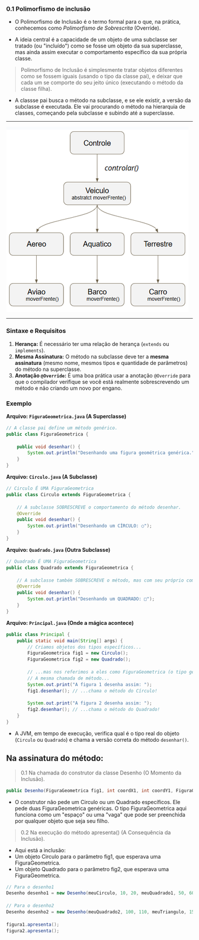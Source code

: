 ### 0.1 Polimorfismo de inclusão
- O Polimorfismo de Inclusão é o termo formal para o que, na prática, conhecemos como *Polimorfismo de Sobrescrita* (Override). 

- A ideia central é a capacidade de um objeto de uma subclasse ser tratado (ou "incluído") como se fosse um objeto da sua superclasse, mas ainda assim executar o comportamento específico da sua própria classe.

> Polimorfismo de Inclusão é simplesmente tratar objetos diferentes como se fossem iguais (usando o tipo da classe pai), e deixar que cada um se comporte do seu jeito único (executando o método da classe filha).


- A classse pai busca o método na subclasse, e se ele existir, a versão da subclasse é executada. Ele vai procurando o método na hierarquia de classes, começando pela subclasse e subindo até a superclasse.
---
![image1](image.png)

---
### Sintaxe e Requisitos

1.  **Herança:** É necessário ter uma relação de herança (`extends` ou `implements`).
2.  **Mesma Assinatura:** O método na subclasse deve ter a **mesma assinatura** (mesmo nome, mesmos tipos e quantidade de parâmetros) do método na superclasse.
3.  **Anotação `@Override`:** É uma boa prática usar a anotação `@Override` para que o compilador verifique se você está realmente sobrescrevendo um método e não criando um novo por engano.

### Exemplo
**Arquivo: `FiguraGeometrica.java` (A Superclasse)**

```java
// A classe pai define um método genérico.
public class FiguraGeometrica {

    public void desenhar() {
        System.out.println("Desenhando uma figura geométrica genérica.");
    }
}
```

**Arquivo: `Circulo.java` (A Subclasse)**

```java
// Circulo É UMA FiguraGeometrica
public class Circulo extends FiguraGeometrica {

    // A subclasse SOBRESCREVE o comportamento do método desenhar.
    @Override
    public void desenhar() {
        System.out.println("Desenhando um CÍRCULO: ○");
    }
}
```

**Arquivo: `Quadrado.java` (Outra Subclasse)**

```java
// Quadrado É UMA FiguraGeometrica
public class Quadrado extends FiguraGeometrica {

    // A subclasse também SOBRESCREVE o método, mas com seu próprio comportamento.
    @Override
    public void desenhar() {
        System.out.println("Desenhando um QUADRADO: □");
    }
}
```

**Arquivo: `Principal.java` (Onde a mágica acontece)**

```java
public class Principal {
    public static void main(String[] args) {
        // Criamos objetos dos tipos específicos...
        FiguraGeometrica fig1 = new Circulo();
        FiguraGeometrica fig2 = new Quadrado();

        // ...mas nos referimos a eles como FiguraGeometrica (o tipo genérico).
        // A mesma chamada de método...
        System.out.print("A figura 1 desenha assim: ");
        fig1.desenhar(); // ...chama o método do Círculo!

        System.out.print("A figura 2 desenha assim: ");
        fig2.desenhar(); // ...chama o método do Quadrado!
    }
}
```

- A JVM, em tempo de execução, verifica qual é o tipo real do objeto (`Circulo` ou `Quadrado`) e chama a versão correta do método `desenhar()`.


## Na assinatura do método:
> 0.1 Na chamada do construtor da classe Desenho (O Momento da Inclusão).

```java
public Desenho(FiguraGeometrica fig1, int coordX1, int coordY1, FiguraGeometrica fig2, int coordX2, int coordY2) { ... }
```
- O construtor não pede um Circulo ou um Quadrado específicos. Ele pede duas FiguraGeometrica genéricas. O tipo FiguraGeometrica aqui funciona como um "espaço" ou uma "vaga" que pode ser preenchida por qualquer objeto que seja seu filho.


> 0.2 Na execução do método apresenta() (A Consequência da Inclusão).
- Aqui está a inclusão:
- Um objeto Circulo para o parâmetro fig1, que esperava uma FiguraGeometrica.
- Um objeto Quadrado para o parâmetro fig2, que esperava uma FiguraGeometrica.
```java
// Para o desenho1
Desenho desenho1 = new Desenho(meuCirculo, 10, 20, meuQuadrado1, 50, 60);

// Para o desenho2
Desenho desenho2 = new Desenho(meuQuadrado2, 100, 110, meuTriangulo, 150, 160);

figura1.apresenta();
figura2.apresenta();

```